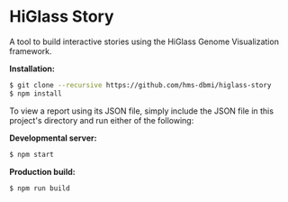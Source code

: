 # HiGlass Story

A tool to build interactive stories using the HiGlass Genome Visualization framework. 

**Installation:**

```bash
$ git clone --recursive https://github.com/hms-dbmi/higlass-story
$ npm install
```

To view a report using its JSON file, simply include the JSON file in this project's directory and run either of the following:

**Developmental server:**

```bash
$ npm start
```

**Production build:**

```bash
$ npm run build
```
